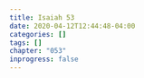 ```yaml
---
title: Isaiah 53
date: 2020-04-12T12:44:48-04:00
categories: []
tags: []
chapter: "053"
inprogress: false
---
```


